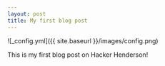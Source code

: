 ```yaml
---
layout: post
title: My first blog post
---
```



![_config.yml]({{ site.baseurl }}/images/config.png)

This is my first blog post on Hacker Henderson!